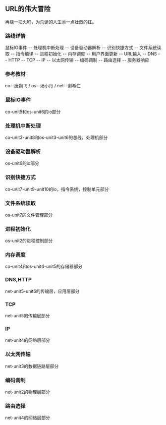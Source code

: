## URL的伟大冒险
再烧一把火吧，为荒诞的人生添一点壮烈的红。

### 路线详情

鼠标IO事件 -- 处理机中断处理 -- 设备驱动器解析 -- 识别快捷方式 -- 文件系统读取 -- 指令编译 -- 进程初始化 -- 内存调度 -- 用户界面更新 -- URL输入 -- DNS -- HTTP -- TCP -- IP -- 以太网传输 -- 编码调制 -- 路由选择 -- 服务器响应

### 参考教材

co--唐朔飞 / os--汤小丹 / net--谢希仁

### 鼠标IO事件

co-unit5和os-unit6的io部分

### 处理机中断处理

co-unit3-unit8和os-unit3-unit6的总线，处理机部分

### 设备驱动器解析

os-unit6的io部分

### 识别快捷方式

co-unit7-unit9-unit10的io，指令系统，控制单元部分

### 文件系统读取

os-unit7的文件管理部分

### 进程初始化

os-unit2的进程控制部分

### 内存调度

co-unit4和os-unit4-unit5的存储器部分

### DNS,HTTP

net-unit5-unit6的传输层，应用层部分

### TCP

net-unit5的传输层部分

### IP

net-unit4的网络层部分

### 以太网传输

net-unit3的数据链路层部分

### 编码调制

net-unit2的物理层部分

### 路由选择

net-unit4的网络层部分

